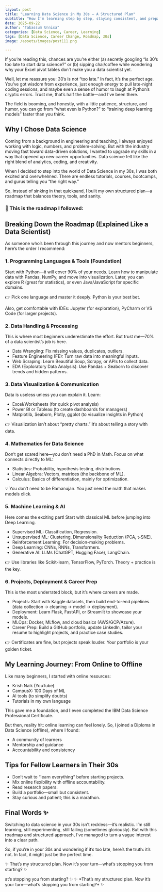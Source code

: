 ```yaml
---
layout: post
title: "Learning Data Science in My 30s — A Structured Plan"
subtitle: "How I’m learning step by step, staying consistent, and preparing for opportunities"
date: 2025-09-22
author: "Tabassum Unnisa"
categories: [Data Science, Career, Learning]
tags: [Data Science, Career Change, Roadmap, 30s]
image: /assets/images/post111.png

---
```


<section class="blog-content">
  <p>If you’re reading this, chances are you’re either (a) secretly googling “Is 30’s too late to start data science?” or (b) sipping chai/coffee while wondering why your Excel pivot tables don’t make you a data scientist yet.</p>
  
  <p>Well, let me reassure you: 30’s is not “too late.” In fact, it’s the perfect age. You’ve got wisdom from experience, just enough energy to pull late-night coding sessions, and maybe even a sense of humor to laugh at Python’s cryptic errors. Trust me, that’s half the battle—and I’ve been there.</p>
  
  <p>The field is booming, and honestly, with a little patience, structure, and humor, you can go from “what even is Python?” to “training deep learning models” faster than you think.</p>
  
  <h2>Why I Chose Data Science</h2>
  <p>Coming from a background in engineering and teaching, I always enjoyed working with logic, numbers, and problem-solving. But with the industry moving fast toward data-driven solutions, I wanted to upgrade my skills in a way that opened up new career opportunities. Data science felt like the right blend of analytics, coding, and creativity.</p>
  
  <p>When I decided to step into the world of Data Science in my 30s, I was both excited and overwhelmed. There are endless tutorials, courses, bootcamps, and gurus telling you “the right way.”</p>
  
  <p>So, instead of sinking in that quicksand, I built my own structured plan—a roadmap that balances theory, tools, and sanity.</p>
  
  <h3>📌 This is the roadmap I followed:</h3>
  
  <h2>Breaking Down the Roadmap (Explained Like a Data Scientist)</h2>
  <p>As someone who’s been through this journey and now mentors beginners, here’s the order I recommend:</p>
  
  <h3>1. Programming Languages & Tools (Foundation)</h3>
  <p>Start with Python—it will cover 90% of your needs. Learn how to manipulate data with Pandas, NumPy, and move into visualization. Later, you can explore R (great for statistics), or even Java/JavaScript for specific domains.</p>
  <p>👉 Pick one language and master it deeply. Python is your best bet.</p>
  <p>Also, get comfortable with IDEs: Jupyter (for exploration), PyCharm or VS Code (for larger projects).</p>
  
  <h3>2. Data Handling & Processing</h3>
  <p>This is where most beginners underestimate the effort. But trust me—70% of a data scientist’s job is here.</p>
  <ul>
    <li>Data Wrangling: Fix missing values, duplicates, outliers.</li>
    <li>Feature Engineering (FE): Turn raw data into meaningful inputs.</li>
    <li>Web Scraping: Learn Beautiful Soup, Scrapy, or APIs to collect data.</li>
    <li>EDA (Exploratory Data Analysis): Use Pandas + Seaborn to discover trends and hidden patterns.</li>
  </ul>
  
  <h3>3. Data Visualization & Communication</h3>
  <p>Data is useless unless you can explain it. Learn:</p>
  <ul>
    <li>Excel/Worksheets (for quick pivot analysis)</li>
    <li>Power BI or Tableau (to create dashboards for managers)</li>
    <li>Matplotlib, Seaborn, Plotly, ggplot (to visualize insights in Python)</li>
  </ul>
  <p>👉 Visualization isn’t about “pretty charts.” It’s about telling a story with data.</p>
  
  <h3>4. Mathematics for Data Science</h3>
  <p>Don’t get scared here—you don’t need a PhD in Math. Focus on what connects directly to ML:</p>
  <ul>
    <li>Statistics: Probability, hypothesis testing, distributions.</li>
    <li>Linear Algebra: Vectors, matrices (the backbone of ML).</li>
    <li>Calculus: Basics of differentiation, mainly for optimization.</li>
  </ul>
  <p>💡 You don’t need to be Ramanujan. You just need the math that makes models click.</p>
  
  <h3>5. Machine Learning & AI</h3>
  <p>Here comes the exciting part! Start with classical ML before jumping into Deep Learning.</p>
  <ul>
    <li>Supervised ML: Classification, Regression.</li>
    <li>Unsupervised ML: Clustering, Dimensionality Reduction (PCA, t-SNE).</li>
    <li>Reinforcement Learning: For decision-making problems.</li>
    <li>Deep Learning: CNNs, RNNs, Transformers.</li>
    <li>Generative AI: LLMs (ChatGPT, Hugging Face), LangChain.</li>
  </ul>
  <p>👉 Use libraries like Scikit-learn, TensorFlow, PyTorch. Theory + practice is the key.</p>
  
  <h3>6. Projects, Deployment & Career Prep</h3>
  <p>This is the most underrated block, but it’s where careers are made.</p>
  <ul>
    <li>Projects: Start with Kaggle datasets, then build end-to-end pipelines (data collection → cleaning → model → deployment).</li>
    <li>Deployment: Learn Flask, FastAPI, or Streamlit to showcase your models.</li>
    <li>MLOps: Docker, MLflow, and cloud basics (AWS/GCP/Azure).</li>
    <li>Career Prep: Build a GitHub portfolio, update LinkedIn, tailor your resume to highlight projects, and practice case studies.</li>
  </ul>
  <p>👉 Certificates are fine, but projects speak louder. Your portfolio is your golden ticket.</p>
  
  <h2>My Learning Journey: From Online to Offline</h2>
  <p>Like many beginners, I started with online resources:</p>
  <ul>
    <li>Krish Naik (YouTube)</li>
    <li>CampusX: 100 Days of ML</li>
    <li>AI tools (to simplify doubts)</li>
    <li>Tutorials in my own language</li>
  </ul>
  <p>This gave me a foundation, and I even completed the IBM Data Science Professional Certificate.</p>
  
  <p>But then, reality hit: online learning can feel lonely. So, I joined a Diploma in Data Science (offline), where I found:</p>
  <ul>
    <li>A community of learners</li>
    <li>Mentorship and guidance</li>
    <li>Accountability and consistency</li>
  </ul>
  
  <h2>Tips for Fellow Learners in Their 30s</h2>
  <ul>
    <li>Don’t wait to “learn everything” before starting projects.</li>
    <li>Mix online flexibility with offline accountability.</li>
    <li>Read research papers.</li>
    <li>Build a portfolio—small but consistent.</li>
    <li>Stay curious and patient; this is a marathon.</li>
  </ul>
  
  <h2>Final Words ✨</h2>
  <p>Switching to data science in your 30s isn’t reckless—it’s realistic. I’m still learning, still experimenting, still failing (sometimes gloriously). But with this roadmap and structured approach, I’ve managed to turn a vague interest into a clear path.</p>
  
  <p>So, if you’re in your 30s and wondering if it’s too late, here’s the truth: it’s not. In fact, it might just be the perfect time.</p>
  
  <p>✨ That’s my structured plan. Now it’s your turn—what’s stopping you from starting? ✨</p>
</section>
at’s stopping you from starting? ✨
✨ *That’s my structured plan. Now it’s your turn—what’s stopping you from starting?* ✨
